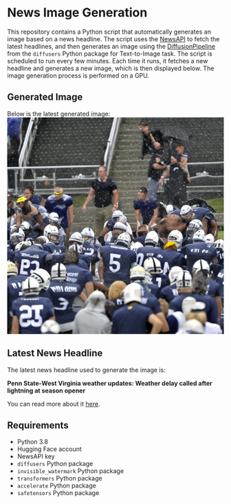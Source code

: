 # News Image Generation
This repository contains a Python script that automatically generates an image based on a news headline. The script uses the [NewsAPI](https://newsapi.org/) to fetch the latest headlines, and then generates an image using the [DiffusionPipeline](https://github.com/huggingface/diffusers) from the `diffusers` Python package for Text-to-Image task.
The script is scheduled to run every few minutes. Each time it runs, it fetches a new headline and generates a new image, which is then displayed below. The image generation process is performed on a GPU.

## Generated Image
Below is the latest generated image:
![Generated Image](image.png)

## Latest News Headline
The latest news headline used to generate the image is:

**Penn State-West Virginia weather updates: Weather delay called after lightning at season opener**

You can read more about it [here](https://news.google.com/rss/articles/CBMi4gFBVV95cUxPMFFVQ0hNOGdUZmhBdUNpWlhnOTUxT0p0c01tTFdCZkVBbFRrNTgwMXFEelNDZ2psa3cydUtSbEFlcHFYZDFVWVF1am9KSkF3dXlmMW4yMUhlVmlMQWlaNVVhVHBZZ3lDZWt0NFY3empVa0Fmc2RodlFNV1Y2ZVB5TDVzNENtQ1hvMmZfQ1VyOXdYWHFnMlpWbDVXZ2VWNVJJcHhsQ0hVcFZ0S2JDdVJOVFp6RTg4Mi1WMjZEeTVoT0RmWE9YZEVzSGxQQ0pnZ2hNXzI5Tm4wOHlJdW1pdTV2bXBR?oc=5).

## Requirements
- Python 3.8
- Hugging Face account
- NewsAPI key
- `diffusers` Python package
- `invisible_watermark` Python package
- `transformers` Python package
- `accelerate` Python package
- `safetensors` Python package
